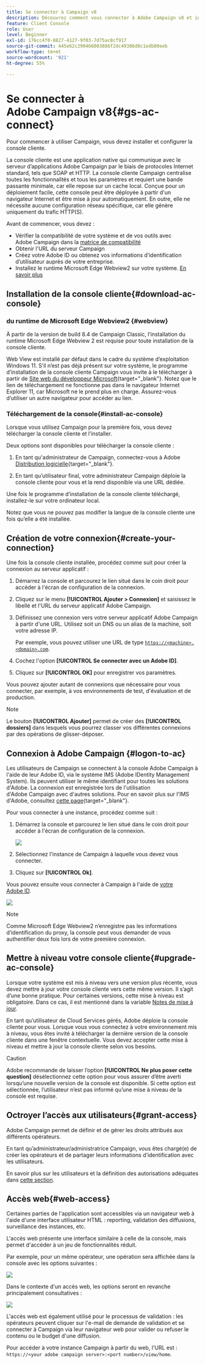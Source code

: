 ```yaml
---
title: Se connecter à Campaign v8
description: Découvrez comment vous connecter à Adobe Campaign v8 et installer la console sur votre ordinateur pour un accès plus facile.
feature: Client Console
role: User
level: Beginner
exl-id: 176cc4f0-8827-4127-9f03-7d75ac8cf917
source-git-commit: 445e62c290466003886f2dc49386d0c1edb80eeb
workflow-type: tm+mt
source-wordcount: '921'
ht-degree: 55%

---
```


# Se connecter à Adobe Campaign v8{#gs-ac-connect}

Pour commencer à utiliser Campaign, vous devez installer et configurer la console cliente.

La console cliente est une application native qui communique avec le serveur d’applications Adobe Campaign par le biais de protocoles Internet standard, tels que SOAP et HTTP. La console cliente Campaign centralise toutes les fonctionnalités et tous les paramètres et requiert une bande passante minimale, car elle repose sur un cache local. Conçue pour un déploiement facile, cette console peut être déployée à partir d&#39;un navigateur Internet et être mise à jour automatiquement. En outre, elle ne nécessite aucune configuration réseau spécifique, car elle génère uniquement du trafic HTTP(S).

Avant de commencer, vous devez :

* Vérifier la compatibilité de votre système et de vos outils avec Adobe Campaign dans la [matrice de compatibilité](compatibility-matrix.md)
* Obtenir l&#39;URL du serveur Campaign
* Créez votre Adobe ID ou obtenez vos informations d’identification d’utilisateur auprès de votre entreprise.
* Installez le runtime Microsoft Edge Webview2 sur votre système. [En savoir plus](#webview)

## Installation de la console cliente{#download-ac-console}

###  du runtime de Microsoft Edge Webview2 {#webview}

À partir de la version de build 8.4 de Campaign Classic, l’installation du runtime Microsoft Edge Webview 2 est requise pour toute installation de la console cliente.

Web View est installé par défaut dans le cadre du système d’exploitation Windows 11. S’il n’est pas déjà présent sur votre système, le programme d’installation de la console cliente Campaign vous invite à le télécharger à partir de [Site web du développeur Microsoft](http://www.adobe.com/go/acc-ms-webview2-runtime-download_fr){target="_blank"}. Notez que le lien de téléchargement ne fonctionne pas dans le navigateur Internet Explorer 11, car Microsoft ne le prend plus en charge. Assurez-vous d’utiliser un autre navigateur pour accéder au lien.

### Téléchargement de la console{#install-ac-console}

Lorsque vous utilisez Campaign pour la première fois, vous devez télécharger la console cliente et l’installer.

Deux options sont disponibles pour télécharger la console cliente :

1. En tant qu&#39;administrateur de Campaign, connectez-vous à Adobe [Distribution logicielle](https://experience.adobe.com/#/downloads/content/software-distribution/en/campaign.html){target="_blank"}.

1. En tant qu’utilisateur final, votre administrateur Campaign déploie la console cliente pour vous et la rend disponible via une URL dédiée.

Une fois le programme d’installation de la console cliente téléchargé, installez-le sur votre ordinateur local.

Notez que vous ne pouvez pas modifier la langue de la console cliente une fois qu’elle a été installée.

## Création de votre connexion{#create-your-connection}

Une fois la console cliente installée, procédez comme suit pour créer la connexion au serveur applicatif :

1. Démarrez la console et parcourez le lien situé dans le coin droit pour accéder à l&#39;écran de configuration de la connexion.

1. Cliquez sur le menu **[!UICONTROL Ajouter > Connexion]** et saisissez le libellé et l&#39;URL du serveur applicatif Adobe Campaign.

1. Définissez une connexion vers votre serveur applicatif Adobe Campaign à partir d&#39;une URL. Utilisez soit un DNS ou un alias de la machine, soit votre adresse IP.

   Par exemple, vous pouvez utiliser une URL de type [`https://<machine>.<domain>.com`](https://myserver.adobe.com).

1. Cochez l&#39;option **[!UICONTROL Se connecter avec un Adobe ID]**.

1. Cliquez sur **[!UICONTROL OK]** pour enregistrer vos paramètres.

Vous pouvez ajouter autant de connexions que nécessaire pour vous connecter, par exemple, à vos environnements de test, d&#39;évaluation et de production.

>[!NOTE]
>
>Le bouton **[!UICONTROL Ajouter]** permet de créer des **[!UICONTROL dossiers]** dans lesquels vous pourrez classer vos différentes connexions par des opérations de glisser-déposer.

## Connexion à Adobe Campaign {#logon-to-ac}

Les utilisateurs de Campaign se connectent à la console Adobe Campaign à l&#39;aide de leur Adobe ID, via le système IMS (Adobe IDentity Management System). Ils peuvent utiliser le même identifiant pour toutes les solutions d&#39;Adobe. La connexion est enregistrée lors de l&#39;utilisation d&#39;Adobe Campaign avec d&#39;autres solutions. Pour en savoir plus sur l&#39;IMS d&#39;Adobe, consultez [cette page](https://helpx.adobe.com/fr/enterprise/using/identity.html){target="_blank"}.

Pour vous connecter à une instance, procédez comme suit :

1. Démarrez la console et parcourez le lien situé dans le coin droit pour accéder à l&#39;écran de configuration de la connexion.

   ![](assets/connectToCampaign.png)

1. Sélectionnez l&#39;instance de Campaign à laquelle vous devez vous connecter.

1. Cliquez sur **[!UICONTROL Ok]**.

Vous pouvez ensuite vous connecter à Campaign à l&#39;aide de [votre Adobe ID](#connect-ims).

![](assets/adobeID.png)

>[!NOTE]
>
>Comme Microsoft Edge Webview2 n’enregistre pas les informations d’identification du proxy, la console peut vous demander de vous authentifier deux fois lors de votre première connexion.

## Mettre à niveau votre console cliente{#upgrade-ac-console}

Lorsque votre système est mis à niveau vers une version plus récente, vous devez mettre à jour votre console cliente vers cette même version. Il s’agit d’une bonne pratique. Pour certaines versions, cette mise à niveau est obligatoire. Dans ce cas, il est mentionné dans la variable [Notes de mise à jour](release-notes.md).

En tant qu’utilisateur de Cloud Services gérés, Adobe déploie la console cliente pour vous. Lorsque vous vous connectez à votre environnement mis à niveau, vous êtes invité à télécharger la dernière version de la console cliente dans une fenêtre contextuelle. Vous devez accepter cette mise à niveau et mettre à jour la console cliente selon vos besoins.

>[!CAUTION]
>
>Adobe recommande de laisser l’option **[!UICONTROL Ne plus poser cette question]** désélectionnez cette option pour vous assurer d’être averti lorsqu’une nouvelle version de la console est disponible. Si cette option est sélectionnée, l’utilisateur n’est pas informé qu’une mise à niveau de la console est requise.


## Octroyer l’accès aux utilisateurs{#grant-access}

Adobe Campaign permet de définir et de gérer les droits attribués aux différents opérateurs.

En tant qu’administrateur/administratrice Campaign, vous êtes chargé(e) de créer les opérateurs et de partager leurs informations d’identification avec les utilisateurs.

En savoir plus sur les utilisateurs et la définition des autorisations adéquates dans [cette section](gs-permissions.md).


## Accès web{#web-access}

Certaines parties de l&#39;application sont accessibles via un navigateur web à l&#39;aide d&#39;une interface utilisateur HTML : reporting, validation des diffusions, surveillance des instances, etc.

L&#39;accès web présente une interface similaire à celle de la console, mais permet d&#39;accéder à un jeu de fonctionnalités réduit.

Par exemple, pour un même opérateur, une opération sera affichée dans la console avec les options suivantes :

![](assets/campaign-from-console.png)

Dans le contexte d&#39;un accès web, les options seront en revanche principalement consultatives :

![](assets/campaign-from-web.png)

L&#39;accès web est également utilisé pour le processus de validation : les opérateurs peuvent cliquer sur l&#39;e-mail de demande de validation et se connecter à Campaign via leur navigateur web pour valider ou refuser le contenu ou le budget d&#39;une diffusion.

Pour accéder à votre instance Campaign à partir du web, l&#39;URL est : `https://<your adobe campaign server>:<port number>/view/home`.
